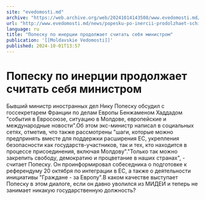 ```yaml
---
site: "evedomosti.md"
archive: "https://web.archive.org/web/20241014143508/www.evedomosti.md/news/popesku-po-inercii-prodolzhaet-schitat-sebya-ministrom"
url: "http://www.evedomosti.md/news/popesku-po-inercii-prodolzhaet-schitat-sebya-ministrom"
language: ru
title: "Попеску по инерции продолжает считать себя министром"
publication: '[[Moldavskie Vedomosti]]'
published: 2024-10-01T13:57
---
```


# Попеску по инерции продолжает считать себя министром

Бывший министр иностранных дел Нику Попеску обсудил с госсекретарем Франции по делам Европы Бенжаменом Хаддадом "события в Евросоюзе, ситуацию в Молдове, европейские и международные новости".Об этом экс-министр написал в социальных сетях, отметив, что также рассмотрены "шаги, которые можно предпринять вместе для поддержки расширения ЕС, укрепления безопасности как государств-участников, так и тех, кто находится в процессе присоединения, включая Молдову"."Только так можно закрепить свободу, демократию и процветание в наших странах", - считает Попеску. Он проинформировал собеседника о подготовке к референдуму 20 октября по интеграции в ЕС, а также о деятельности инициативы "Граждане - за Европу".В каком качестве выступает Попеску в этом диалоге, если он давно уволился из МИДЕИ и теперь не занимает никакую государственную должность?